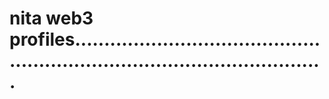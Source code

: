 # nita web3 profiles................................................................................................

